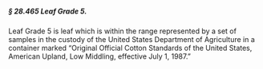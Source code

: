 ##### § 28.465 Leaf Grade 5. #####

Leaf Grade 5 is leaf which is within the range represented by a set of samples in the custody of the United States Department of Agriculture in a container marked “Original Official Cotton Standards of the United States, American Upland, Low Middling, effective July 1, 1987.”